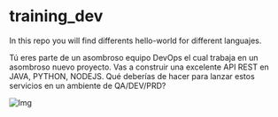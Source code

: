 # training_dev
In this repo you will find differents hello-world for different languajes.

Tú eres parte de un asombroso equipo DevOps el cual trabaja en un asombroso nuevo proyecto. Vas a construir una excelente API REST en JAVA, PYTHON, NODEJS.
Qué deberías de hacer para lanzar estos servicios en un ambiente de QA/DEV/PRD?

![Img](https://i.ibb.co/KD7qVtm/Capture.png)

